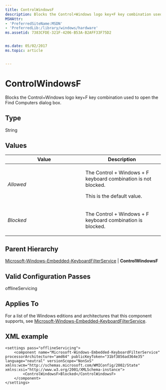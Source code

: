 ```yaml
---
title: ControlWindowsF
description: Blocks the Control+Windows logo key+F key combination used to open the Find Computers dialog box.
MSHAttr:
- 'PreferredSiteName:MSDN'
- 'PreferredLib:/library/windows/hardware'
ms.assetid: 7383CFDE-321F-4206-B53A-B2AFF33F75D2


ms.date: 05/02/2017
ms.topic: article


---
```


# ControlWindowsF


Blocks the Control+Windows logo key+F key combination used to open the Find Computers dialog box.

## Type


String

## Values


<table>
<colgroup>
<col width="50%" />
<col width="50%" />
</colgroup>
<thead>
<tr class="header">
<th>Value</th>
<th>Description</th>
</tr>
</thead>
<tbody>
<tr class="odd">
<td><p><em>Allowed</em></p></td>
<td><p>The Control + Windows + F keyboard combination is not blocked.</p>
<p>This is the default value.</p></td>
</tr>
<tr class="even">
<td><p><em>Blocked</em></p></td>
<td><p>The Control + Windows + F keyboard combination is blocked.</p></td>
</tr>
</tbody>
</table>

 

## Parent Hierarchy


[Microsoft-Windows-Embedded-KeyboardFilterService](microsoft-windows-embedded-keyboardfilterservice.md) | **ControlWindowsF**

## Valid Configuration Passes


offlineServicing

## Applies To


For a list of the Windows editions and architectures that this component supports, see [Microsoft-Windows-Embedded-KeyboardFilterService](microsoft-windows-embedded-keyboardfilterservice.md).

## XML example


```
<settings pass="offlineServicing">
    <component name="Microsoft-Windows-Embedded-KeyboardFilterService" processorArchitecture="amd64" publicKeyToken="31bf3856ad364e35" language="neutral" versionScope="NonSxS" xmlns:wcm="http://schemas.microsoft.com/WMIConfig/2002/State" xmlns:xsi="http://www.w3.org/2001/XMLSchema-instance">
        <ControlWindowsF>Blocked</ControlWindowsF>
    </component>
</settings>
```

 

 






